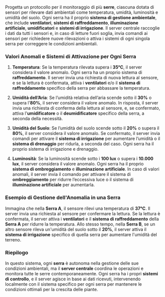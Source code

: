 Progetta un protocollo per il monitoraggio di più **serre**, ciascuna dotata di sensori per rilevare dati ambientali come temperatura, umidità, luminosità e umidità del suolo. Ogni serra ha il proprio **sistema di gestione ambientale**, che include **ventilatori**, **sistemi di raffreddamento**, **illuminazione artificiale**, **umidificatori** e **sistemi di irrigazione**. Il server centrale raccoglie i dati da tutti i sensori e, in caso di letture fuori soglia, invia comandi ai sensori per richiedere nuove rilevazioni o attiva i sistemi di ogni singola serra per correggere le condizioni ambientali.

### Valori Anomali e Sistemi di Attivazione per Ogni Serra

1. **Temperatura**: Se la temperatura rilevata supera i **35°C**, il server considera il valore anomalo. Ogni serra ha un proprio sistema di **raffreddamento**. Il server invia una richiesta di nuova lettura al sensore, e se la lettura è confermata, attiva i **ventilatori** e/o il **sistema di raffreddamento** specifico della serra per abbassare la temperatura.
    
2. **Umidità dell’Aria**: Se l’umidità relativa dell’aria scende sotto il **30%** o supera l'**80%**, il server considera il valore anomalo. In risposta, il server invia una richiesta di conferma della lettura al sensore, e, se confermato, attiva l'**umidificatore** o il **deumidificatore** specifico della serra, a seconda della necessità.
    
3. **Umidità del Suolo**: Se l’umidità del suolo scende sotto il **20%** o supera il **80%**, il server considera il valore anomalo. Se confermato, il server invia comandi per attivare il **sistema di irrigazione** per aumentare l’umidità o il **sistema di drenaggio** per ridurla, a seconda del caso. Ogni serra ha il proprio sistema di irrigazione e drenaggio.
    
4. **Luminosità**: Se la luminosità scende sotto i **100 lux** o supera i **10.000 lux**, il server considera il valore anomalo. Ogni serra ha il proprio **sistema di ombreggiamento** e **illuminazione artificiale**. In caso di valori anomali, il server invia il comando per attivare il sistema di **ombreggiamento** per ridurre l’eccessiva luce o il sistema di **illuminazione artificiale** per aumentarla.
    

### Esempio di Gestione dell'Anomalia in una Serra

Immagina che nella **Serra A**, il sensore rilevi una temperatura di **37°C**. Il server invia una richiesta al sensore per confermare la lettura. Se la lettura è confermata, il server attiva i **ventilatori** e il **sistema di raffreddamento** della **Serra A** per ridurre la temperatura. Allo stesso tempo, nella **Serra B**, se un altro sensore rileva un'umidità del suolo sotto il **20%**, il server attiva il **sistema di irrigazione** specifico di quella serra per aumentare l'umidità del terreno.

### Riepilogo

In questo sistema, ogni **serra** è autonoma nella gestione delle sue condizioni ambientali, ma il **server centrale** coordina le operazioni e monitora tutte le serre contemporaneamente. Ogni serra ha i propri **sistemi di controllo**, e il server agisce in base ai dati ricevuti, intervenendo localmente con il sistema specifico per ogni serra per mantenere le condizioni ottimali per la crescita delle piante.

